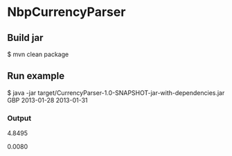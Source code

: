 # NbpCurrencyParser


## Build jar

$ mvn clean package

## Run example

$ java -jar target/CurrencyParser-1.0-SNAPSHOT-jar-with-dependencies.jar GBP 2013-01-28 2013-01-31

### Output 

4.8495

0.0080
